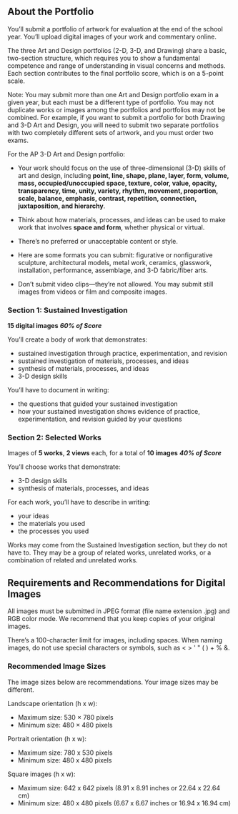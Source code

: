 ## About the Portfolio

You’ll submit a portfolio of artwork for evaluation at the end of the school year. You’ll upload digital images of your work and commentary online.

The three Art and Design portfolios (2-D, 3-D, and Drawing) share a basic, two-section structure, which requires you to show a fundamental competence and range of understanding in visual concerns and methods. Each section contributes to the final portfolio score, which is on a 5-point scale.

Note: You may submit more than one Art and Design portfolio exam in a given year, but each must be a different type of portfolio. You may not duplicate works or images among the portfolios and portfolios may not be combined. For example, if you want to submit a portfolio for both Drawing and 3-D Art and Design, you will need to submit two separate portfolios with two completely different sets of artwork, and you must order two exams.

For the AP 3-D Art and Design portfolio:

-   Your work should focus on the use of three-dimensional (3-D) skills of art and design, including **point, line, shape, plane, layer, form, volume, mass, occupied/unoccupied space, texture, color, value, opacity, transparency, time, unity, variety, rhythm, movement, proportion, scale, balance, emphasis, contrast, repetition, connection, juxtaposition, and hierarchy**.
    
-   Think about how materials, processes, and ideas can be used to make work that involves **space and form**, whether physical or virtual.
-   There’s no preferred or unacceptable content or style.
-   Here are some formats you can submit: figurative or nonfigurative sculpture, architectural models, metal work, ceramics, glasswork, installation, performance, assemblage, and 3-D fabric/fiber arts.
-   Don’t submit video clips—they’re not allowed. You may submit still images from videos or film and composite images.

### Section 1: Sustained Investigation

**15 digital images** ***60% of Score***

You’ll create a body of work that demonstrates:

-   sustained investigation through practice, experimentation, and revision
-   sustained investigation of materials, processes, and ideas
-   synthesis of materials, processes, and ideas
-   3-D design skills

You’ll have to document in writing:

-   the questions that guided your sustained investigation
-   how your sustained investigation shows evidence of practice, experimentation, and revision guided by your questions

### Section 2: Selected Works

Images of **5 works**, **2 views** each, for a total of **10 images** ***40% of Score***

You’ll choose works that demonstrate:

-   3-D design skills
-   synthesis of materials, processes, and ideas

For each work, you’ll have to describe in writing:

-   your ideas
-   the materials you used
-   the processes you used

Works may come from the Sustained Investigation section, but they do not have to. They may be a group of related works, unrelated works, or a combination of related and unrelated works.

## Requirements and Recommendations for Digital Images

All images must be submitted in JPEG format (file name extension .jpg) and RGB color mode. We recommend that you keep copies of your original images.

There’s a 100-character limit for images, including spaces. When naming images, do not use special characters or symbols, such as < > ' " ( ) + % &.

### Recommended Image Sizes

The image sizes below are recommendations. Your image sizes may be different.

Landscape orientation (h x w):

-   Maximum size: 530 × 780 pixels
-   Minimum size: 480 × 480 pixels

Portrait orientation (h x w):

-   Maximum size: 780 x 530 pixels
-   Minimum size: 480 x 480 pixels

Square images (h x w):

-   Maximum size: 642 x 642 pixels (8.91 x 8.91 inches or 22.64 x 22.64 cm)
-   Minimum size: 480 x 480 pixels (6.67 x 6.67 inches or 16.94 x 16.94 cm)
